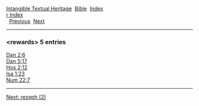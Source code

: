 [Intangible Textual Heritage](../../index)  [Bible](../index) 
[Index](index)   
[r Index](_r_)  
  [Previous](c09510)  [Next](c09512) 

------------------------------------------------------------------------

### &lt;rewards&gt; 5 entries

[Dan 2:6](../kjv/dan002.htm#006)  
[Dan 5:17](../kjv/dan005.htm#017)  
[Hos 2:12](../kjv/hos002.htm#012)  
[Isa 1:23](../kjv/isa001.htm#023)  
[Num 22:7](../kjv/num022.htm#007)  

------------------------------------------------------------------------

[Next: rezeph (2)](c09512)
